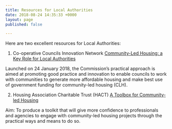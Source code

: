 ```yaml
---
title: Resources for Local Authorities
date: 2018-08-24 14:35:33 +0000
layout: page
published: false

---
```

Here are two excellent resources for Local Authorities:

1. Co-operative Councils Innovation Network [Community-Led Housing: a Key Role for Local Authorities](http://www.councils.coop/wp-content/uploads/2018/01/Community_Led_housing_Report_2017_web_version.pdf)

Launched on 24 January 2018, the Commission’s practical approach is aimed at promoting good practice and innovation to enable councils to work with communities to generate more affordable housing and make best use of government funding for community-led housing (CLH).

2. Housing Association Charitable Trust (HACT) [A Toolbox for Community-led Housing](https://www.hact.org.uk/toolbox-community-led-housing)

Aim: To produce a toolkit that will give more confidence to professionals and agencies to engage with community-led housing projects through the practical ways and means to do so.  